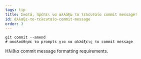 ```yaml
---
tags: tip
title: Σκατά, πρέπει να αλλάξω το τελευταίο commit message!
id: άλλαξε-το-τελευταίο-commit-message
order: 3
---
```

```git
git commit --amend
# ακολούθησε τα prompts για να αλλάξεις το commit message
```

Ηλίθια commit message formatting requirements.